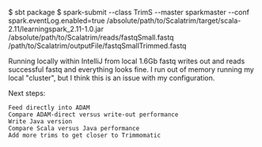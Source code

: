 $ sbt package
$ spark-submit --class TrimS --master sparkmaster --conf spark.eventLog.enabled=true /absolute/path/to/Scalatrim/target/scala-2.11/learningspark_2.11-1.0.jar /absolute/path/to/Scalatrim/reads/fastqSmall.fastq /path/to/Scalatrim/outputFile/fastqSmallTrimmed.fastq

Running locally within IntelliJ from local 1.6Gb fastq writes out and reads successful fastq and everything looks fine. I run out of memory running my local "cluster", but I think this is an issue with my configuration.

Next steps:

    Feed directly into ADAM
    Compare ADAM-direct versus write-out performance
    Write Java version
    Compare Scala versus Java performance
    Add more trims to get closer to Trimmomatic

